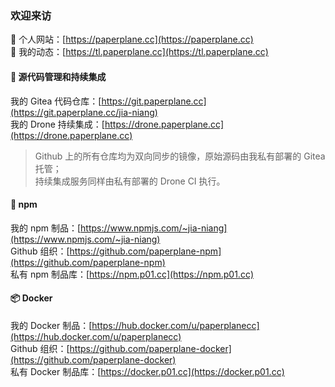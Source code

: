 ### 欢迎来访

🌠 个人网站：[https://paperplane.cc](https://paperplane.cc)  
📅 我的动态：[https://tl.paperplane.cc](https://tl.paperplane.cc)

#### 💽 源代码管理和持续集成

我的 Gitea 代码仓库：[https://git.paperplane.cc](https://git.paperplane.cc/jia-niang)  
我的 Drone 持续集成：[https://drone.paperplane.cc](https://drone.paperplane.cc)

> Github 上的所有仓库均为双向同步的镜像，原始源码由我私有部署的 Gitea 托管；  
> 持续集成服务同样由私有部署的 Drone CI 执行。

#### 💎 npm

我的 npm 制品：[https://www.npmjs.com/~jia-niang](https://www.npmjs.com/~jia-niang)  
Github 组织：[https://github.com/paperplane-npm](https://github.com/paperplane-npm)  
私有 npm 制品库：[https://npm.p01.cc](https://npm.p01.cc)

#### 📦 Docker

我的 Docker 制品：[https://hub.docker.com/u/paperplanecc](https://hub.docker.com/u/paperplanecc)  
Github 组织：[https://github.com/paperplane-docker](https://github.com/paperplane-docker)  
私有 Docker 制品库：[https://docker.p01.cc](https://docker.p01.cc)
